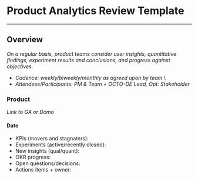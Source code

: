 # Product Analytics Review Template
---

## Overview
*On a regular basis, product teams consider user insights, quantitative findings, experiment results and conclusions, and progress against objectives.*

* *Cadence: weekly/biweekly/monthly as agreed upon by team* \
* *Attendees/Participants: PM & Team + OCTO-DE Lead, Opt: Stakeholder*


### Product 
*Link to GA or Domo*

#### Date

- KPIs (movers and stagnaters): 
- Experiments (active/recently closed):
- New insights (qual/quant):
- OKR progress:  
- Open questions/decisions:
- Actions items + owner:
